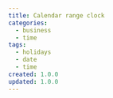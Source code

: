 ```yaml
---
title: Calendar range clock
categories:
  - business
  - time
tags:
  - holidays
  - date
  - time
created: 1.0.0
updated: 1.0.0
---
```

